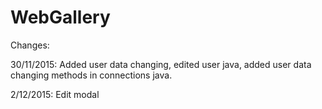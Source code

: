# WebGallery

Changes:

30/11/2015: Added user data changing, edited user java, added user data changing methods in connections java.

2/12/2015: Edit modal
